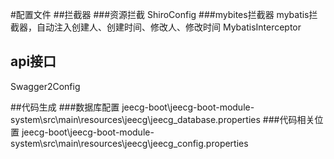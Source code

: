 #配置文件
##拦截器
###资源拦截
ShiroConfig
###mybites拦截器
mybatis拦截器，自动注入创建人、创建时间、修改人、修改时间
MybatisInterceptor


## api接口
Swagger2Config


##代码生成
###数据库配置 
jeecg-boot\jeecg-boot-module-system\src\main\resources\jeecg\jeecg_database.properties
###代码相关位置
jeecg-boot\jeecg-boot-module-system\src\main\resources\jeecg\jeecg_config.properties

